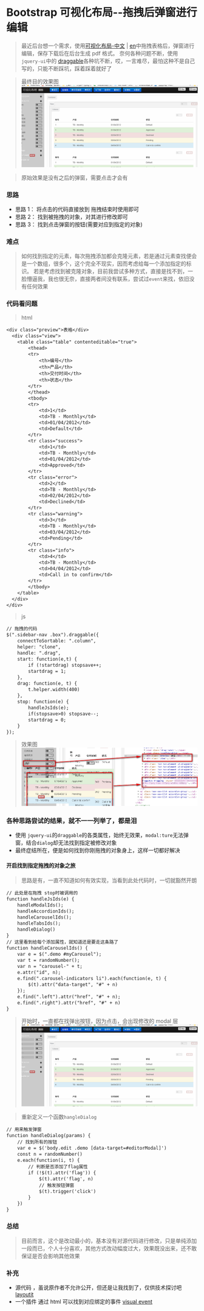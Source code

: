 # Bootstrap 可视化布局--拖拽后弹窗进行编辑

> 最近后台想一个需求，使用[可视化布局-中文](http://www.bootcss.com/p/layoutit/) | [en](https://www.layoutit.com/build)中拖拽表格后，弹窗进行编辑，保存下载后在后台生成 pdf 格式。
> 奈何各种问题不断，使用 `jquery-ui`中的 [draggable](https://jqueryui.com/draggable/)各种坑不断，哎，一言难尽，最怕这种不是自己写的，只能不断踩坑，踩着踩着就好了

> 最终目的效果图
> <img src="./../../imgs/jquery/layoutS.gif" />

> 原始效果是没有之后的弹窗，需要点击才会有

### 思路

- 思路 1： 将点击的代码直接放到 拖拽结束时使用即可
- 思路 2： 找到被拖拽的对象，对其进行修改即可
- 思路 3： 找到点击弹窗的按钮(需要对应到指定的对象)

### 难点

> 如何找到指定的元素，每次拖拽添加都会克隆元素，若是通过元素查找便会是一个数组，很多个，这个完全不现实，因而考虑给每一个添加指定的标识。
> 若是考虑找到被克隆对象，目前我尝试多种方式，直接是找不到，一脸懵逼我，我也很无奈，直接两者间没有联系，尝试过`event`来找，依旧没有任何效果

### 代码看问题

> html

```
<div class="preview">表格</div>
  <div class="view">
    <table class="table" contenteditable="true">
        <thead>
        <tr>
            <th>编号</th>
            <th>产品</th>
            <th>交付时间</th>
            <th>状态</th>
        </tr>
        </thead>
        <tbody>
        <tr>
            <td>1</td>
            <td>TB - Monthly</td>
            <td>01/04/2012</td>
            <td>Default</td>
        </tr>
        <tr class="success">
            <td>1</td>
            <td>TB - Monthly</td>
            <td>01/04/2012</td>
            <td>Approved</td>
        </tr>
        <tr class="error">
            <td>2</td>
            <td>TB - Monthly</td>
            <td>02/04/2012</td>
            <td>Declined</td>
        </tr>
        <tr class="warning">
            <td>3</td>
            <td>TB - Monthly</td>
            <td>03/04/2012</td>
            <td>Pending</td>
        </tr>
        <tr class="info">
            <td>4</td>
            <td>TB - Monthly</td>
            <td>04/04/2012</td>
            <td>Call in to confirm</td>
        </tr>
        </tbody>
    </table>
  </div>
</div>
```

> js

```
// 拖拽的代码
$(".sidebar-nav .box").draggable({
    connectToSortable: ".column",
    helper: "clone",
    handle: ".drag",
    start: function(e,t) {
        if (!startdrag) stopsave++;
        startdrag = 1;
    },
    drag: function(e, t) {
        t.helper.width(400)
    },
    stop: function(e) {
        handleJsIds(e);
        if(stopsave>0) stopsave--;
        startdrag = 0;
    }
});
```

> 效果图
> <img src="./../../imgs/jquery/layout.png" />

### 各种思路尝试的结果，就不一一列举了，都是泪

- 使用 `jquery-ui`的`draggable`的各类属性，始终无效果，`modal:ture`无法弹窗，结合`dialog`却无法找到指定被修改对象
- 最终症结所在，便是如何找到你刚拖拽的对象身上，这样一切都好解决

#### 开启找到指定拖拽的对象之旅

> 思路是有，一直不知道如何有效实现，当看到此处代码时，一切就豁然开朗

```
// 此处是在拖拽 stop时被调用的
function handleJsIds(e) {
	handleModalIds();
	handleAccordionIds();
	handleCarouselIds();
	handleTabsIds();
	handleDialog()
}
// 这里看到给每个添加属性，就知道还是要走这条路了
function handleCarouselIds() {
	var e = $(".demo #myCarousel");
	var t = randomNumber();
	var n = "carousel-" + t;
	e.attr("id", n);
	e.find(".carousel-indicators li").each(function(e, t) {
		$(t).attr("data-target", "#" + n)
	});
	e.find(".left").attr("href", "#" + n);
	e.find(".right").attr("href", "#" + n)
}
```

> 开始时，一直都在找弹出按钮，因为点击，会出现修改的 modal 层
> <img src="./../../imgs/jquery/layoutY.gif" />

> 重新定义一个函数`hangleDialog`

```
// 用来触发弹窗
function handleDialog(params) {
    // 找到所有的按钮
    var e = $('body.edit .demo [data-target=#editorModal]')
    const n = randomNumber()
    e.each(function(i, t) {
        // 判断是否添加了flag属性
        if (!$(t).attr('flag')) {
            $(t).attr('flag', n)
            // 触发按钮弹窗
            $(t).trigger('click')
        }
    })
}
```

### 总结

> 目前而言，这个是改动最小的，基本没有对源代码进行修改，只是单纯添加一段而已，个人十分喜欢，其他方式改动幅度过大，效果既没出来，还不敢保证是否会影响其他效果

### 补充

- 源代码 ，虽说原作者不允许公开，但还是让我找到了，仅供技术探讨吧[layoutit](https://github.com/justjavac/layoutit)
- 一个插件 通过 html 可以找到对应绑定的事件 [visual event](https://chrome.google.com/webstore/detail/visual-event/pbmmieigblcbldgdokdjpioljjninaim?utm_source=chrome-ntp-icon)
